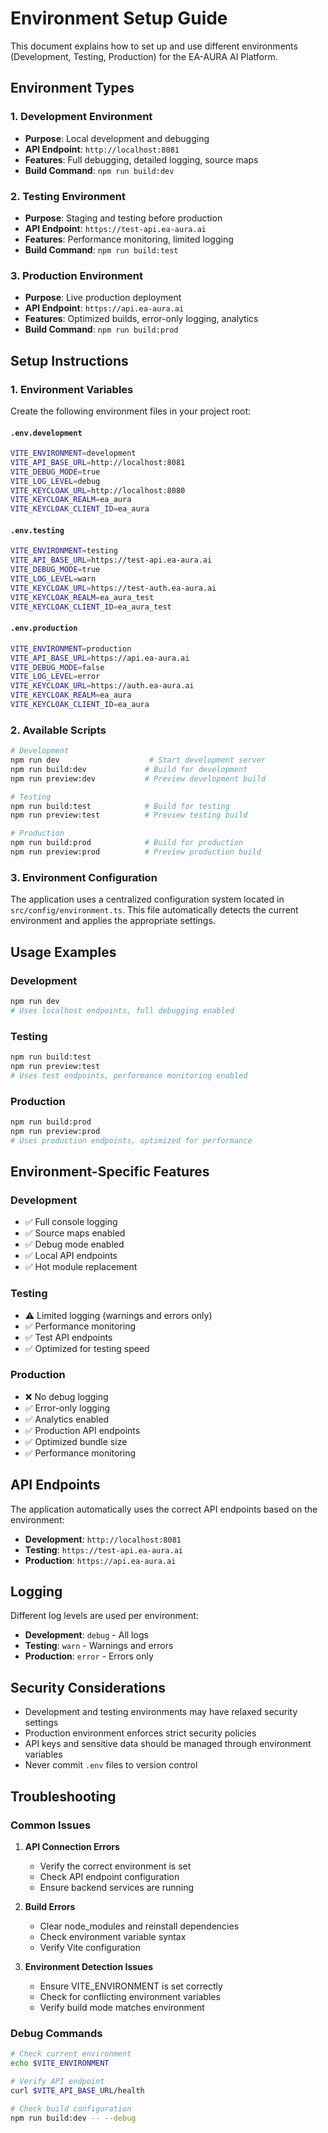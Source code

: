 # Environment Setup Guide

This document explains how to set up and use different environments (Development, Testing, Production) for the EA-AURA AI Platform.

## Environment Types

### 1. Development Environment
- **Purpose**: Local development and debugging
- **API Endpoint**: `http://localhost:8081`
- **Features**: Full debugging, detailed logging, source maps
- **Build Command**: `npm run build:dev`

### 2. Testing Environment
- **Purpose**: Staging and testing before production
- **API Endpoint**: `https://test-api.ea-aura.ai`
- **Features**: Performance monitoring, limited logging
- **Build Command**: `npm run build:test`

### 3. Production Environment
- **Purpose**: Live production deployment
- **API Endpoint**: `https://api.ea-aura.ai`
- **Features**: Optimized builds, error-only logging, analytics
- **Build Command**: `npm run build:prod`

## Setup Instructions

### 1. Environment Variables

Create the following environment files in your project root:

#### `.env.development`
```bash
VITE_ENVIRONMENT=development
VITE_API_BASE_URL=http://localhost:8081
VITE_DEBUG_MODE=true
VITE_LOG_LEVEL=debug
VITE_KEYCLOAK_URL=http://localhost:8080
VITE_KEYCLOAK_REALM=ea_aura
VITE_KEYCLOAK_CLIENT_ID=ea_aura
```

#### `.env.testing`
```bash
VITE_ENVIRONMENT=testing
VITE_API_BASE_URL=https://test-api.ea-aura.ai
VITE_DEBUG_MODE=true
VITE_LOG_LEVEL=warn
VITE_KEYCLOAK_URL=https://test-auth.ea-aura.ai
VITE_KEYCLOAK_REALM=ea_aura_test
VITE_KEYCLOAK_CLIENT_ID=ea_aura_test
```

#### `.env.production`
```bash
VITE_ENVIRONMENT=production
VITE_API_BASE_URL=https://api.ea-aura.ai
VITE_DEBUG_MODE=false
VITE_LOG_LEVEL=error
VITE_KEYCLOAK_URL=https://auth.ea-aura.ai
VITE_KEYCLOAK_REALM=ea_aura
VITE_KEYCLOAK_CLIENT_ID=ea_aura
```

### 2. Available Scripts

```bash
# Development
npm run dev                    # Start development server
npm run build:dev             # Build for development
npm run preview:dev           # Preview development build

# Testing
npm run build:test            # Build for testing
npm run preview:test          # Preview testing build

# Production
npm run build:prod            # Build for production
npm run preview:prod          # Preview production build
```

### 3. Environment Configuration

The application uses a centralized configuration system located in `src/config/environment.ts`. This file automatically detects the current environment and applies the appropriate settings.

## Usage Examples

### Development
```bash
npm run dev
# Uses localhost endpoints, full debugging enabled
```

### Testing
```bash
npm run build:test
npm run preview:test
# Uses test endpoints, performance monitoring enabled
```

### Production
```bash
npm run build:prod
npm run preview:prod
# Uses production endpoints, optimized for performance
```

## Environment-Specific Features

### Development
- ✅ Full console logging
- ✅ Source maps enabled
- ✅ Debug mode enabled
- ✅ Local API endpoints
- ✅ Hot module replacement

### Testing
- ⚠️ Limited logging (warnings and errors only)
- ✅ Performance monitoring
- ✅ Test API endpoints
- ✅ Optimized for testing speed

### Production
- ❌ No debug logging
- ✅ Error-only logging
- ✅ Analytics enabled
- ✅ Production API endpoints
- ✅ Optimized bundle size
- ✅ Performance monitoring

## API Endpoints

The application automatically uses the correct API endpoints based on the environment:

- **Development**: `http://localhost:8081`
- **Testing**: `https://test-api.ea-aura.ai`
- **Production**: `https://api.ea-aura.ai`

## Logging

Different log levels are used per environment:

- **Development**: `debug` - All logs
- **Testing**: `warn` - Warnings and errors
- **Production**: `error` - Errors only

## Security Considerations

- Development and testing environments may have relaxed security settings
- Production environment enforces strict security policies
- API keys and sensitive data should be managed through environment variables
- Never commit `.env` files to version control

## Troubleshooting

### Common Issues

1. **API Connection Errors**
   - Verify the correct environment is set
   - Check API endpoint configuration
   - Ensure backend services are running

2. **Build Errors**
   - Clear node_modules and reinstall dependencies
   - Check environment variable syntax
   - Verify Vite configuration

3. **Environment Detection Issues**
   - Ensure VITE_ENVIRONMENT is set correctly
   - Check for conflicting environment variables
   - Verify build mode matches environment

### Debug Commands

```bash
# Check current environment
echo $VITE_ENVIRONMENT

# Verify API endpoint
curl $VITE_API_BASE_URL/health

# Check build configuration
npm run build:dev -- --debug
``` 